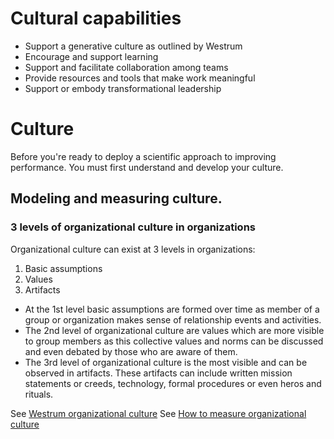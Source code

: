 # Cultural capabilities

* Support a generative culture as outlined by Westrum
* Encourage and support learning
* Support and facilitate collaboration among teams
* Provide resources and tools that make work meaningful
* Support or embody transformational leadership


# Culture

Before you're ready to deploy a scientific approach to improving performance. You must first understand and develop your culture. 

## Modeling and measuring culture. 

### 3 levels of organizational culture in organizations

Organizational culture can exist at 3 levels in organizations:
  1. Basic assumptions
  2. Values
  3. Artifacts

  - At the 1st level basic assumptions are formed over time as member of a group or organization makes sense of relationship events and activities. 
  - The 2nd level of organizational culture are values which are more visible to group members as this collective values and norms 
can be discussed and even debated by those who are aware of them. 
  - The 3rd level of organizational culture is the most visible and can be observed in artifacts. These artifacts can include written mission statements or creeds, technology, formal procedures or even heros and rituals. 

See [Westrum organizational culture](Westrum-organizational-culture.md)
See [How to measure organizational culture](how-to-measure-organizational-culture.md)
